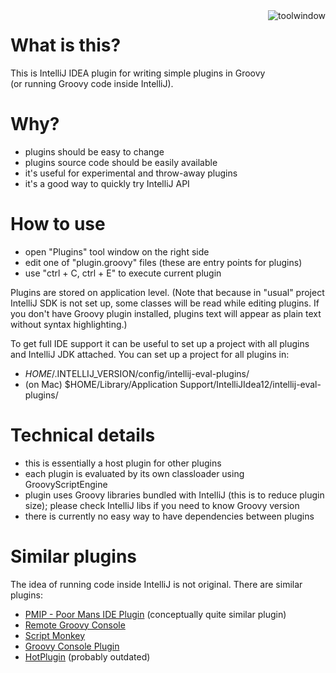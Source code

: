 <img src="https://raw.github.com/dkandalov/intellij_eval/master/toolwindow.png" alt="toolwindow" title="toolwindow" align="right" />

What is this?
=============

This is IntelliJ IDEA plugin for writing simple plugins in Groovy<br/>
(or running Groovy code inside IntelliJ).


Why?
====
 - plugins should be easy to change
 - plugins source code should be easily available
 - it's useful for experimental and throw-away plugins
 - it's a good way to quickly try IntelliJ API


How to use
===========
 - open "Plugins" tool window on the right side
 - edit one of "plugin.groovy" files (these are entry points for plugins)
 - use "ctrl + C, ctrl + E" to execute current plugin

Plugins are stored on application level.
(Note that because in "usual" project IntelliJ SDK is not set up, some classes will be read while editing plugins.
If you don't have Groovy plugin installed, plugins text will appear as plain text without syntax highlighting.)


To get full IDE support it can be useful to set up a project with all plugins and IntelliJ JDK attached.
You can set up a project for all plugins in:
 - $HOME/.$INTELLIJ_VERSION/config/intellij-eval-plugins/
 - (on Mac) $HOME/Library/Application Support/IntelliJIdea12/intellij-eval-plugins/


Technical details
=================
 - this is essentially a host plugin for other plugins
 - each plugin is evaluated by its own classloader using GroovyScriptEngine
 - plugin uses Groovy libraries bundled with IntelliJ (this is to reduce plugin size); please check IntelliJ libs if you need to know Groovy version
 - there is currently no easy way to have dependencies between plugins


Similar plugins
===============
The idea of running code inside IntelliJ is not original. There are similar plugins:
 - [PMIP - Poor Mans IDE Plugin](http://plugins.intellij.net/plugin/?idea&pluginId=4571) (conceptually quite similar plugin)
 - [Remote Groovy Console](http://plugins.intellij.net/plugin/?id=5373)
 - [Script Monkey](http://plugins.intellij.net/plugin?pr=idea&pluginId=3674)
 - [Groovy Console Plugin](http://plugins.intellij.net/plugin?pr=idea&pluginId=4660)
 - [HotPlugin](http://plugins.intellij.net/plugin?pr=idea&pluginId=1020) (probably outdated)
